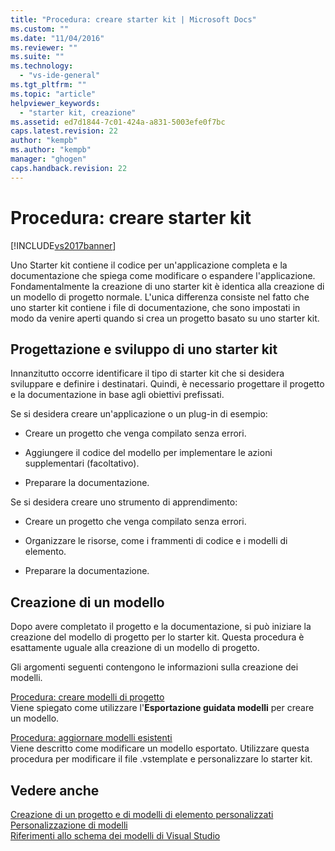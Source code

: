 ```yaml
---
title: "Procedura: creare starter kit | Microsoft Docs"
ms.custom: ""
ms.date: "11/04/2016"
ms.reviewer: ""
ms.suite: ""
ms.technology: 
  - "vs-ide-general"
ms.tgt_pltfrm: ""
ms.topic: "article"
helpviewer_keywords: 
  - "starter kit, creazione"
ms.assetid: ed7d1844-7c01-424a-a831-5003efe0f7bc
caps.latest.revision: 22
author: "kempb"
ms.author: "kempb"
manager: "ghogen"
caps.handback.revision: 22
---
```

# Procedura: creare starter kit
[!INCLUDE[vs2017banner](../code-quality/includes/vs2017banner.md)]

Uno Starter kit contiene il codice per un'applicazione completa e la documentazione che spiega come modificare o espandere l'applicazione.  Fondamentalmente la creazione di uno starter kit è identica alla creazione di un modello di progetto normale. L'unica differenza consiste nel fatto che uno starter kit contiene i file di documentazione, che sono impostati in modo da venire aperti quando si crea un progetto basato su uno starter kit.  
  
## Progettazione e sviluppo di uno starter kit  
 Innanzitutto occorre identificare il tipo di starter kit che si desidera sviluppare e definire i destinatari.  Quindi, è necessario progettare il progetto e la documentazione in base agli obiettivi prefissati.  
  
 Se si desidera creare un'applicazione o un plug\-in di esempio:  
  
-   Creare un progetto che venga compilato senza errori.  
  
-   Aggiungere il codice del modello per implementare le azioni supplementari \(facoltativo\).  
  
-   Preparare la documentazione.  
  
 Se si desidera creare uno strumento di apprendimento:  
  
-   Creare un progetto che venga compilato senza errori.  
  
-   Organizzare le risorse, come i frammenti di codice e i modelli di elemento.  
  
-   Preparare la documentazione.  
  
## Creazione di un modello  
 Dopo avere completato il progetto e la documentazione, si può iniziare la creazione del modello di progetto per lo starter kit.  Questa procedura è esattamente uguale alla creazione di un modello di progetto.  
  
 Gli argomenti seguenti contengono le informazioni sulla creazione dei modelli.  
  
 [Procedura: creare modelli di progetto](../ide/how-to-create-project-templates.md)  
 Viene spiegato come utilizzare l'**Esportazione guidata modelli** per creare un modello.  
  
 [Procedura: aggiornare modelli esistenti](../ide/how-to-update-existing-templates.md)  
 Viene descritto come modificare un modello esportato.  Utilizzare questa procedura per modificare il file .vstemplate e personalizzare lo starter kit.  
  
## Vedere anche  
 [Creazione di un progetto e di modelli di elemento personalizzati](../ide/creating-project-and-item-templates.md)   
 [Personalizzazione di modelli](../ide/customizing-project-and-item-templates.md)   
 [Riferimenti allo schema dei modelli di Visual Studio](../extensibility/visual-studio-template-schema-reference.md)